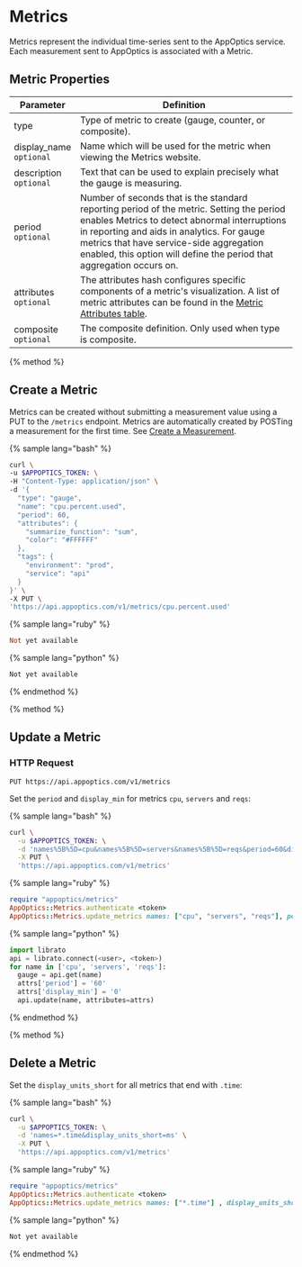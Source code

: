 # Metrics

Metrics represent the individual time-series sent to the AppOptics service. Each measurement sent to AppOptics is associated with a Metric.

## Metric Properties

Parameter | Definition
--------- | ----------
type | Type of metric to create (gauge, counter, or composite).
display_name<br>`optional` | Name which will be used for the metric when viewing the Metrics website.
description<br>`optional` | Text that can be used to explain precisely what the gauge is measuring.
period<br>`optional` | Number of seconds that is the standard reporting period of the metric. Setting the period enables Metrics to detect abnormal interruptions in reporting and aids in analytics. For gauge metrics that have service-side aggregation enabled, this option will define the period that aggregation occurs on.
attributes<br>`optional` | The attributes hash configures specific components of a metric's visualization. A list of metric attributes can be found in the [Metric Attributes table](#attributes).
composite<br>`optional` | The composite definition. Only used when type is composite.

{% method %}
## Create a Metric

Metrics can be created without submitting a measurement value using a PUT to the `/metrics` endpoint.
Metrics are automatically created by POSTing a measurement for the first time. See [Create a Measurement](#create-a-measurement).

{% sample lang="bash" %}
```bash
curl \
-u $APPOPTICS_TOKEN: \
-H "Content-Type: application/json" \
-d '{
  "type": "gauge",
  "name": "cpu.percent.used",
  "period": 60,
  "attributes": {
    "summarize_function": "sum",
    "color": "#FFFFFF"
  },
  "tags": {
    "environment": "prod",
    "service": "api"
  }
}' \
-X PUT \
'https://api.appoptics.com/v1/metrics/cpu.percent.used'
```
{% sample lang="ruby" %}
```ruby
Not yet available
```

{% sample lang="python" %}
```python
Not yet available
```
{% endmethod %}

{% method %}
## Update a Metric

### HTTP Request

`PUT https://api.appoptics.com/v1/metrics`

Set the `period` and `display_min` for metrics `cpu`, `servers` and `reqs`:

{% sample lang="bash" %}
```bash
curl \
  -u $APPOPTICS_TOKEN: \
  -d 'names%5B%5D=cpu&names%5B%5D=servers&names%5B%5D=reqs&period=60&display_min=0' \
  -X PUT \
  'https://api.appoptics.com/v1/metrics'
```

{% sample lang="ruby" %}
```ruby
require "appoptics/metrics"
AppOptics::Metrics.authenticate <token>
AppOptics::Metrics.update_metrics names: ["cpu", "servers", "reqs"], period: 60, display_min: 0
```

{% sample lang="python" %}
```python
import librato
api = librato.connect(<user>, <token>)
for name in ['cpu', 'servers', 'reqs']:
  gauge = api.get(name)
  attrs['period'] = '60'
  attrs['display_min'] = '0'
  api.update(name, attributes=attrs)
```
{% endmethod %}

{% method %}
## Delete a Metric

Set the `display_units_short` for all metrics that end with `.time`:

{% sample lang="bash" %}
```bash
curl \
  -u $APPOPTICS_TOKEN: \
  -d 'names=*.time&display_units_short=ms' \
  -X PUT \
  'https://api.appoptics.com/v1/metrics'
```

{% sample lang="ruby" %}
```ruby
require "appoptics/metrics"
AppOptics::Metrics.authenticate <token>
AppOptics::Metrics.update_metrics names: ["*.time"] , display_units_short: "ms"
```
{% sample lang="python" %}
```python
Not yet available
```

{% endmethod %}
